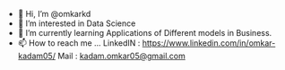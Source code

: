 - 👋 Hi, I’m @omkarkd
- 👀 I’m interested in Data Science
- 🌱 I’m currently learning Applications of Different models in Business.
- 📫 How to reach me ...
LinkedIN : https://www.linkedin.com/in/omkar-kadam05/
Mail : kadam.omkar05@gmail.com

<!---
omkarkd/omkarkd is a ✨ special ✨ repository because its `README.md` (this file) appears on your GitHub profile.
You can click the Preview link to take a look at your changes.
--->
